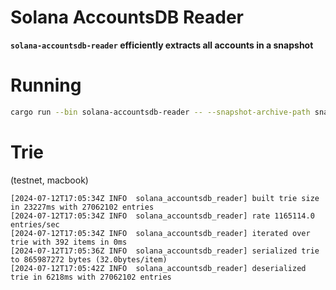 # Solana AccountsDB Reader

**`solana-accountsdb-reader` efficiently extracts all accounts in a snapshot**

# Running
```bash
cargo run --bin solana-accountsdb-reader -- --snapshot-archive-path snapshot-78017-6vfFEs6YnFZPfPRBPnjqgMN8UmE5jnpBGscKXsPCtdV7.tar.zst
```



# Trie

(testnet, macbook)
```
[2024-07-12T17:05:34Z INFO  solana_accountsdb_reader] built trie size in 23227ms with 27062102 entries
[2024-07-12T17:05:34Z INFO  solana_accountsdb_reader] rate 1165114.0 entries/sec
[2024-07-12T17:05:34Z INFO  solana_accountsdb_reader] iterated over trie with 392 items in 0ms
[2024-07-12T17:05:36Z INFO  solana_accountsdb_reader] serialized trie to 865987272 bytes (32.0bytes/item)
[2024-07-12T17:05:42Z INFO  solana_accountsdb_reader] deserialized trie in 6218ms with 27062102 entries
```
